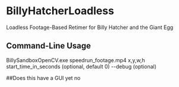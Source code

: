 # BillyHatcherLoadless
Loadless Footage-Based Retimer for Billy Hatcher and the Giant Egg

## Command-Line Usage
BillySandboxOpenCV.exe speedrun_footage.mp4 x,y,w,h start_time_in_seconds (optional, default 0) --debug (optional)

##Does this have a GUI yet
no
